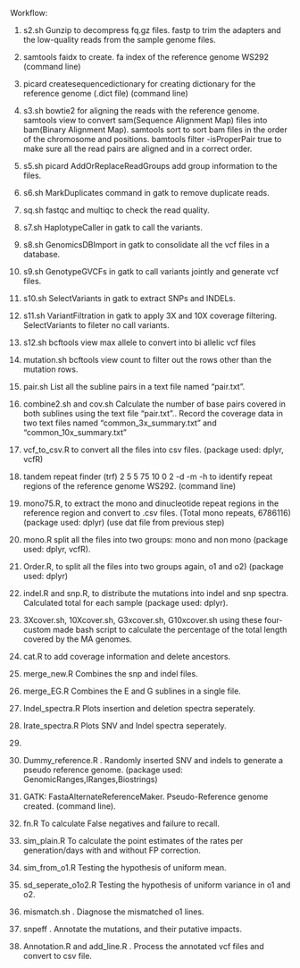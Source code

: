 
Workflow:

1.	s2.sh Gunzip to decompress fq.gz files.
 fastp to trim the adapters and the low-quality reads from the sample genome files.
2.	samtools faidx to create. fa index of the reference genome WS292 (command line)
3.	picard createsequencedictionary for creating dictionary for the reference genome (.dict file) (command line)
4.	s3.sh bowtie2 for aligning the reads with the reference genome.
samtools view to convert sam(Sequence Alignment Map) files into bam(Binary Alignment Map).
samtools sort to sort bam files in the order of the chromosome and positions.
bamtools filter -isProperPair true to make sure all the read pairs are aligned and in a correct order. 
5.	s5.sh picard AddOrReplaceReadGroups  add group information to the files. 
6.	s6.sh MarkDuplicates command in gatk to remove duplicate reads.
7.	sq.sh fastqc and multiqc to check the read quality.
8.	s7.sh HaplotypeCaller in gatk to call the variants.
9.	s8.sh  GenomicsDBImport in gatk to consolidate all the vcf files in a database.
10.	s9.sh GenotypeGVCFs in gatk to call variants jointly and generate vcf files.
11.	s10.sh SelectVariants in gatk to extract SNPs and INDELs.
12.	s11.sh VariantFiltration in gatk to apply 3X and 10X coverage filtering.
      SelectVariants to fileter no call variants. 
13.	s12.sh bcftools view max allele to convert into bi allelic vcf files 
14.	mutation.sh bcftools view count to filter out the rows other than the mutation rows.
15.	pair.sh List all the subline pairs in a text file named “pair.txt”. 
16.	combine2.sh and cov.sh  Calculate the number of base pairs covered in both sublines using the text file “pair.txt”.. Record the coverage data in two text files named “common_3x_summary.txt” and “common_10x_summary.txt”
17.	vcf_to_csv.R to convert all the files into csv files. (package used: dplyr, vcfR)
18.	tandem repeat finder (trf) 2 5 5 75 10 0 2 -d -m -h to identify repeat regions of the reference genome WS292. (command line)
19.	mono75.R, to extract the mono and dinucleotide repeat regions in the reference region and convert to .csv files. (Total mono repeats, 6786116) (package used: dplyr) (use dat file from previous step)
20.	mono.R split all the files into two groups: mono and non mono (package used: dplyr, vcfR). 
21.	Order.R, to split all the files into two groups again, o1 and o2) (package used: dplyr)
22.	indel.R and snp.R, to distribute the mutations into indel and snp spectra. Calculated total for each sample (package used: dplyr). 

23.	3Xcover.sh, 10Xcover.sh, G3xcover.sh, G10xcover.sh using these four-custom made bash script to calculate the percentage of the total length covered by the MA genomes. 
24.	cat.R to add coverage information and delete ancestors. 
25.	merge_new.R Combines the snp and indel files. 
26.	merge_EG.R Combines the E and G sublines in a single file. 
27.	Indel_spectra.R Plots insertion and deletion spectra seperately. 
28.	Irate_spectra.R Plots SNV and Indel spectra seperately. 
29.	
30.	Dummy_reference.R . Randomly inserted SNV and indels to generate a pseudo reference genome. (package used: GenomicRanges,IRanges,Biostrings)
31.	GATK: FastaAlternateReferenceMaker. Pseudo-Reference genome created. (command line). 
32.	fn.R To calculate False negatives and failure to recall. 
33.	sim_plain.R To calculate the point estimates of the rates per generation/days with and without FP correction. 
34.	sim_from_o1.R Testing the hypothesis of uniform mean.
35.	sd_seperate_o1o2.R Testing the hypothesis of uniform variance in o1 and o2. 
36.	mismatch.sh . Diagnose the mismatched o1 lines. 
37.	snpeff . Annotate the mutations, and their putative impacts. 
38.	Annotation.R and add_line.R . Process the annotated vcf files and convert to csv file. 



